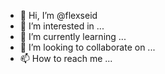 - 👋 Hi, I’m @flexseid
- 👀 I’m interested in ...
- 🌱 I’m currently learning ...
- 💞️ I’m looking to collaborate on ...
- 📫 How to reach me ...

<!---
flexseid/flexseid is a ✨ special ✨ repository because its `README.md` (this file) appears on your GitHub profile.
You can click the Preview link to take a look at your changes.
--->
